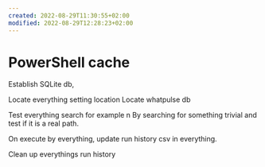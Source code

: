```yaml
---
created: 2022-08-29T11:30:55+02:00
modified: 2022-08-29T12:28:23+02:00
---
```


# PowerShell cache

Establish SQLite db,

Locate everything setting location
Locate whatpulse db

Test everything search for example n
By searching for something trivial and test if it is a real path.

On execute by everything, update run history csv in everything.

Clean up everythings run history
